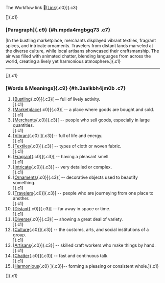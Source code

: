 The Workflow link
👏[[Link](https://www.google.com/url?q=http://www.google.com&sa=D&source=editors&ust=1760773660765763&usg=AOvVaw3bzgGUxN0iIoA5u6Z-rUc-){.c0}]{.c3}

[]{.c1}

### [Paragraph]{.c9} {#h.mpda4mgbgq73 .c7}

[In the bustling marketplace, merchants displayed vibrant textiles,
fragrant spices, and intricate ornaments. Travelers from distant lands
marveled at the diverse culture, while local artisans showcased their
craftsmanship. The air was filled with animated chatter, blending
languages from across the world, creating a lively yet harmonious
atmosphere.]{.c1}

------------------------------------------------------------------------

[]{.c1}

### [Words & Meanings]{.c9} {#h.3aalkbh4jm0b .c7}

1.  [[Bustling](https://www.google.com/url?q=http://www.google.com&sa=D&source=editors&ust=1760773660766576&usg=AOvVaw3bSNve_twotAPG3xabWmNq){.c0}]{.c3}[ --
    full of lively activity.\
    ]{.c1}
2.  [[Marketplace](https://www.google.com/url?q=http://www.google.com&sa=D&source=editors&ust=1760773660766856&usg=AOvVaw0d67D4eDOJowiZfAxIygkb){.c0}]{.c3}[ --
    a place where goods are bought and sold.\
    ]{.c1}
3.  [[Merchants](https://www.google.com/url?q=http://www.google.com&sa=D&source=editors&ust=1760773660767004&usg=AOvVaw1_akkyMV0jtMtUnDv4YD2E){.c0}]{.c3}[ --
    people who sell goods, especially in large quantities.\
    ]{.c1}
4.  [[Vibrant](https://www.google.com/url?q=http://www.google.com&sa=D&source=editors&ust=1760773660767147&usg=AOvVaw3SfWeTJdgAyY6XFck1jFBD){.c0}
    ]{.c3}[-- full of life and energy.\
    ]{.c1}
5.  [[Textiles](https://www.google.com/url?q=http://www.google.com&sa=D&source=editors&ust=1760773660767286&usg=AOvVaw2GH6PqEgJG_JAP2fu-cfEE){.c0}]{.c3}[ --
    types of cloth or woven fabric.\
    ]{.c1}
6.  [[Fragrant](https://www.google.com/url?q=http://www.google.com&sa=D&source=editors&ust=1760773660767398&usg=AOvVaw1fC0fD_RamcKa0BuNH261g){.c0}]{.c3}[ --
    having a pleasant smell.\
    ]{.c1}
7.  [[Intricate](https://www.google.com/url?q=http://www.google.com&sa=D&source=editors&ust=1760773660767504&usg=AOvVaw3W1Ld4Xn6bfO-1UuxZbWmr){.c0}]{.c3}[ --
    very detailed or complex.\
    ]{.c1}
8.  [[Ornaments](https://www.google.com/url?q=http://www.google.com&sa=D&source=editors&ust=1760773660767608&usg=AOvVaw1wb1X1A8fpLDp5EinVH6s4){.c0}]{.c3}[ --
    decorative objects used to beautify something.\
    ]{.c1}
9.  [[Travelers](https://www.google.com/url?q=http://www.google.com&sa=D&source=editors&ust=1760773660767796&usg=AOvVaw1bkm9fmquTCJhAcx7tcdWJ){.c0}]{.c3}[ --
    people who are journeying from one place to another.\
    ]{.c1}
10. [[Distant](https://www.google.com/url?q=http://www.google.com&sa=D&source=editors&ust=1760773660767982&usg=AOvVaw2ywi7mRyuKjLXk7CmS4Dtp){.c0}]{.c3}[ --
    far away in space or time.\
    ]{.c1}
11. [[Diverse](https://www.google.com/url?q=http://www.google.com&sa=D&source=editors&ust=1760773660768147&usg=AOvVaw26z8y6KYcge0vfL69pPyKe){.c0}]{.c3}[ --
    showing a great deal of variety.\
    ]{.c1}
12. [[Culture](https://www.google.com/url?q=http://www.google.com&sa=D&source=editors&ust=1760773660768282&usg=AOvVaw2AT4YdQUl_rZxiv-DJqJ1f){.c0}]{.c3}[ --
    the customs, arts, and social institutions of a group.\
    ]{.c1}
13. [[Artisans](https://www.google.com/url?q=http://www.google.com&sa=D&source=editors&ust=1760773660768423&usg=AOvVaw1J0jP0WwqGuG0aoa4rh6Vv){.c0}]{.c3}[ --
    skilled craft workers who make things by hand.\
    ]{.c1}
14. [[Chatter](https://www.google.com/url?q=http://www.google.com&sa=D&source=editors&ust=1760773660768584&usg=AOvVaw3sIKI5guH5EWNEgWPtRytC){.c0}]{.c3}[ --
    fast and continuous talk.\
    ]{.c1}
15. [[Harmonious](https://www.google.com/url?q=http://www.google.com&sa=D&source=editors&ust=1760773660768720&usg=AOvVaw1fRlSrnIKCH7jea_a743K3){.c0}
    ]{.c3}[-- forming a pleasing or consistent whole.]{.c1}

[]{.c1}
